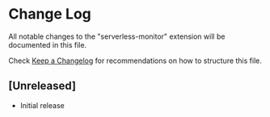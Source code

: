 # Change Log

All notable changes to the "serverless-monitor" extension will be documented in this file.

Check [Keep a Changelog](http://keepachangelog.com/) for recommendations on how to structure this file.

## [Unreleased]

- Initial release